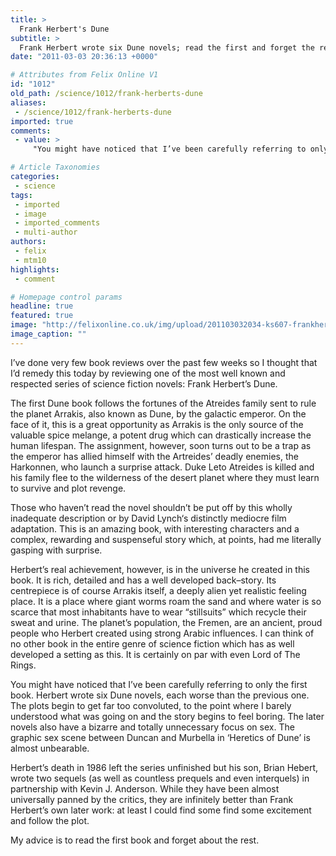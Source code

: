 ```yaml
---
title: >
  Frank Herbert's Dune
subtitle: >
  Frank Herbert wrote six Dune novels; read the first and forget the rest
date: "2011-03-03 20:36:13 +0000"

# Attributes from Felix Online V1
id: "1012"
old_path: /science/1012/frank-herberts-dune
aliases:
 - /science/1012/frank-herberts-dune
imported: true
comments:
 - value: >
     "You might have noticed that I’ve been carefully referring to only the first book. Herbert wrote six Dune novels, each worse than the previous one. The plots begin to get far too convoluted, to the point where I barely understood what was going on and the story begins to feel boring." <br> <br>The plots are complex. That's the nature of the game... You were probably bored because you didn't understand the plot... <br> <br> <br>"My advice is to read the first book and forget about the rest." <br> <br>My advice is to read the Frank Herbert books and forget about the rest.

# Article Taxonomies
categories:
 - science
tags:
 - imported
 - image
 - imported_comments
 - multi-author
authors:
 - felix
 - mtm10
highlights:
 - comment

# Homepage control params
headline: true
featured: true
image: "http://felixonline.co.uk/img/upload/201103032034-ks607-frankher.jpg"
image_caption: ""
---
```


I’ve done very few book reviews over the past few weeks so I thought that I’d remedy this today by reviewing one of the most well known and respected series of science fiction novels: Frank Herbert’s Dune.

The first Dune book follows the fortunes of the Atreides family sent to rule the planet Arrakis, also known as Dune, by the galactic emperor. On the face of it, this is a great opportunity as Arrakis is the only source of the valuable spice melange, a potent drug which can drastically increase the human lifespan. The assignment, however, soon turns out to be a trap as the emperor has allied himself with the Artreides’ deadly enemies, the Harkonnen, who launch a surprise attack. Duke Leto Atreides is killed and his family flee to the wilderness of the desert planet where they must learn to survive and plot revenge.

Those who haven’t read the novel shouldn’t be put off by this wholly inadequate description or by David Lynch‘s distinctly mediocre film adaptation. This is an amazing book, with interesting characters and a complex, rewarding and suspenseful story which, at points, had me literally gasping with surprise.

Herbert’s real achievement, however, is in the universe he created in this book. It is rich, detailed and has a well developed back–story. Its centrepiece is of course Arrakis itself, a deeply alien yet realistic feeling place. It is a place where giant worms roam the sand and where water is so scarce that most inhabitants have to wear “stillsuits” which recycle their sweat and urine. The planet’s population, the Fremen, are an ancient, proud people who Herbert created using strong Arabic influences. I can think of no other book in the entire genre of science fiction which has as well developed a setting as this. It is certainly on par with even Lord of The Rings.

You might have noticed that I’ve been carefully referring to only the first book. Herbert wrote six Dune novels, each worse than the previous one. The plots begin to get far too convoluted, to the point where I barely understood what was going on and the story begins to feel boring. The later novels also have a bizarre and totally unnecessary focus on sex. The graphic sex scene between Duncan and Murbella in ‘Heretics of Dune’ is almost unbearable.

Herbert’s death in 1986 left the series unfinished but his son, Brian Hebert, wrote two sequels (as well as countless prequels and even interquels) in partnership with Kevin J. Anderson. While they have been almost universally panned by the critics, they are infinitely better than Frank Herbert’s own later work: at least I could find some find some excitement and follow the plot.

My advice is to read the first book and forget about the rest.
